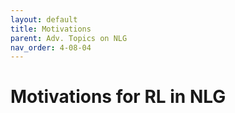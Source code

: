 ```yaml
---
layout: default
title: Motivations
parent: Adv. Topics on NLG
nav_order: 4-08-04
---
```


# Motivations for RL in NLG

